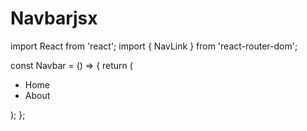 # Navbarjsx
import React from 'react';
import { NavLink } from 'react-router-dom';

const Navbar = () => {
  return (
    <nav>
      <ul>
        <li>
          <NavLink to="/home" activeClassName="active">
            Home
          </NavLink>
        </li>
        <li>
          <NavLink to="/about" activeClassName="active">
            About
          </NavLink>
        </li>
      </ul>
    </nav>
  );
};
